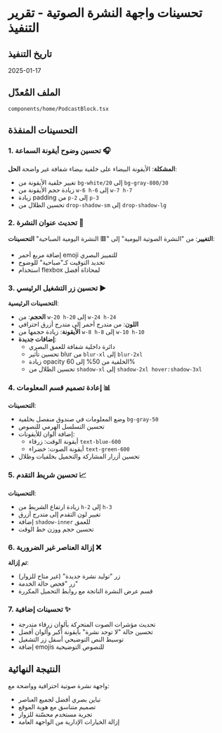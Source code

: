 # تحسينات واجهة النشرة الصوتية - تقرير التنفيذ

## تاريخ التنفيذ
2025-01-17

## الملف المُعدّل
`components/home/PodcastBlock.tsx`

## التحسينات المنفذة

### 1. تحسين وضوح أيقونة السماعة 🎧
**المشكلة**: الأيقونة البيضاء على خلفية بيضاء شفافة غير واضحة
**الحل**:
- تغيير خلفية الأيقونة من `bg-white/20` إلى `bg-gray-800/30`
- زيادة حجم الأيقونة من `w-6 h-6` إلى `w-7 h-7`
- زيادة padding من `p-2` إلى `p-3`
- تحسين الظلال من `drop-shadow-sm` إلى `drop-shadow-lg`

### 2. تحديث عنوان النشرة 📰
**التغيير**: من "النشرة الصوتية اليومية" إلى "🟥 النشرة اليومية الصباحية"
**التحسينات**:
- إضافة مربع أحمر emoji للتمييز البصري
- تحديد التوقيت كـ"صباحية" للوضوح
- استخدام flexbox لمحاذاة أفضل

### 3. تحسين زر التشغيل الرئيسي ▶️
**التحسينات الرئيسية**:
- **الحجم**: من `w-20 h-20` إلى `w-24 h-24`
- **اللون**: من متدرج أحمر إلى متدرج أزرق احترافي
- **الأيقونة**: زيادة حجمها من `w-8 h-8` إلى `w-10 h-10`
- **إضافات جديدة**:
  - دائرة داخلية شفافة للعمق البصري
  - تحسين تأثير blur من `blur-xl` إلى `blur-2xl`
  - زيادة opacity الخلفية من 50% إلى 60%
  - تحسين الظلال من `shadow-xl` إلى `shadow-2xl hover:shadow-3xl`

### 4. إعادة تصميم قسم المعلومات 📊
**التحسينات**:
- وضع المعلومات في صندوق منفصل بخلفية `bg-gray-50`
- تحسين التسلسل الهرمي للنصوص
- إضافة ألوان للأيقونات:
  - أيقونة الوقت: زرقاء `text-blue-600`
  - أيقونة الصوت: خضراء `text-green-600`
- تحسين أزرار المشاركة والتحميل بخلفيات وظلال

### 5. تحسين شريط التقدم 📈
**التحسينات**:
- زيادة ارتفاع الشريط من `h-2` إلى `h-3`
- تغيير لون التقدم إلى متدرج أزرق
- إضافة `shadow-inner` للعمق
- تحسين حجم ووزن خط الوقت

### 6. إزالة العناصر غير الضرورية ❌
**تم إزالة**:
- زر "توليد نشرة جديدة" (غير متاح للزوار)
- زر "فحص حالة الخدمة"
- قسم عرض النشرة الناتجة مع روابط التحميل المكررة

### 7. تحسينات إضافية ✨
- تحديث مؤشرات الصوت المتحركة بألوان زرقاء متدرجة
- تحسين حالة "لا توجد نشرة" بأيقونة أكبر وألوان أفضل
- توسيط النص التوضيحي أسفل زر التشغيل
- إضافة emojis للنصوص التوضيحية

## النتيجة النهائية
واجهة نشرة صوتية احترافية وواضحة مع:
- تباين بصري أفضل لجميع العناصر
- تصميم متناسق مع هوية الموقع
- تجربة مستخدم محسّنة للزوار
- إزالة الخيارات الإدارية من الواجهة العامة 